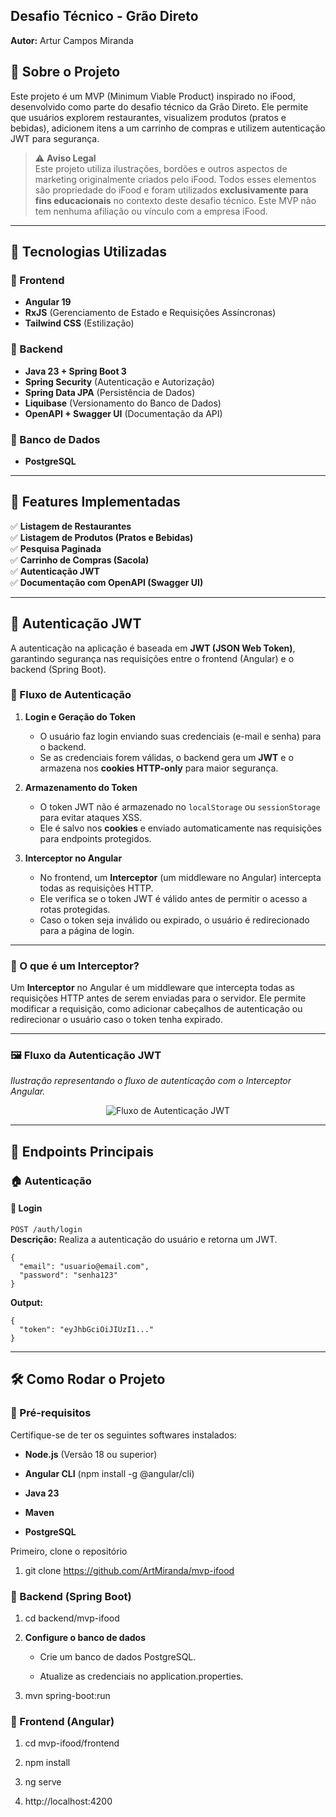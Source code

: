 ## **Desafio Técnico - Grão Direto**  
**Autor:** Artur Campos Miranda  

## 📌 Sobre o Projeto  
Este projeto é um MVP (Minimum Viable Product) inspirado no iFood, desenvolvido como parte do desafio técnico da Grão Direto. Ele permite que usuários explorem restaurantes, visualizem produtos (pratos e bebidas), adicionem itens a um carrinho de compras e utilizem autenticação JWT para segurança.  

> ⚠️ **Aviso Legal**  
> Este projeto utiliza ilustrações, bordões e outros aspectos de marketing originalmente criados pelo iFood. Todos esses elementos são propriedade do iFood e foram utilizados **exclusivamente para fins educacionais** no contexto deste desafio técnico. Este MVP não tem nenhuma afiliação ou vínculo com a empresa iFood.  
---
## 🚀 Tecnologias Utilizadas  

### 🔹 Frontend  
- **Angular 19**  
- **RxJS** (Gerenciamento de Estado e Requisições Assíncronas)  
- **Tailwind CSS** (Estilização)  

### 🔹 Backend  
- **Java 23 + Spring Boot 3**  
- **Spring Security** (Autenticação e Autorização)  
- **Spring Data JPA** (Persistência de Dados)  
- **Liquibase** (Versionamento do Banco de Dados)  
- **OpenAPI + Swagger UI** (Documentação da API)  

### 🔹 Banco de Dados  
- **PostgreSQL**  

---

## 🎯 Features Implementadas  

✅ **Listagem de Restaurantes**  
✅ **Listagem de Produtos (Pratos e Bebidas)**  
✅ **Pesquisa Paginada**  
✅ **Carrinho de Compras (Sacola)**  
✅ **Autenticação JWT**  
✅ **Documentação com OpenAPI (Swagger UI)**  

---

## 🔐 Autenticação JWT  

A autenticação na aplicação é baseada em **JWT (JSON Web Token)**, garantindo segurança nas requisições entre o frontend (Angular) e o backend (Spring Boot).  

### 🔄 Fluxo de Autenticação  

1. **Login e Geração do Token**  
   - O usuário faz login enviando suas credenciais (e-mail e senha) para o backend.  
   - Se as credenciais forem válidas, o backend gera um **JWT** e o armazena nos **cookies HTTP-only** para maior segurança.  

2. **Armazenamento do Token**  
   - O token JWT não é armazenado no `localStorage` ou `sessionStorage` para evitar ataques XSS.  
   - Ele é salvo nos **cookies** e enviado automaticamente nas requisições para endpoints protegidos.  

3. **Interceptor no Angular**  
   - No frontend, um **Interceptor** (um middleware no Angular) intercepta todas as requisições HTTP.  
   - Ele verifica se o token JWT é válido antes de permitir o acesso a rotas protegidas.  
   - Caso o token seja inválido ou expirado, o usuário é redirecionado para a página de login.  

---

### 📌 O que é um Interceptor?  
Um **Interceptor** no Angular é um middleware que intercepta todas as requisições HTTP antes de serem enviadas para o servidor. Ele permite modificar a requisição, como adicionar cabeçalhos de autenticação ou redirecionar o usuário caso o token tenha expirado.  

---

### 🖼️ Fluxo da Autenticação JWT  

_Ilustração representando o fluxo de autenticação com o Interceptor Angular._  

<div align="center">
  <img src="https://github.com/user-attachments/assets/77f8f5a4-3b0a-4c4b-942f-5a4f6d2ba007" alt="Fluxo de Autenticação JWT"/>
</div>

---

## 📡 Endpoints Principais  

### 🏠 **Autenticação**  

#### 🔹 Login  
`POST /auth/login`  
**Descrição:** Realiza a autenticação do usuário e retorna um JWT.  

```json:  
{  
  "email": "usuario@email.com",  
  "password": "senha123"  
}  
```
**Output:**  
```json:  
{  
  "token": "eyJhbGciOiJIUzI1..."  
}  
```
---

🛠️ Como Rodar o Projeto
------------------------

### 🔹 Pré-requisitos

Certifique-se de ter os seguintes softwares instalados:

*   **Node.js** (Versão 18 ou superior)
    
*   **Angular CLI** (npm install -g @angular/cli)
    
*   **Java 23**
    
*   **Maven**
    
*   **PostgreSQL**
    
Primeiro, clone o repositório

1.  git clone https://github.com/ArtMiranda/mvp-ifood


### 🔹 Backend (Spring Boot)

1. cd backend/mvp-ifood
    
2.  **Configure o banco de dados**
    
    *   Crie um banco de dados PostgreSQL.
        
    *   Atualize as credenciais no application.properties.
        
3.  mvn spring-boot:run
    
### 🔹 Frontend (Angular)

1.  cd mvp-ifood/frontend
    
2.  npm install
    
3.  ng serve
    
4.  http://localhost:4200
    
